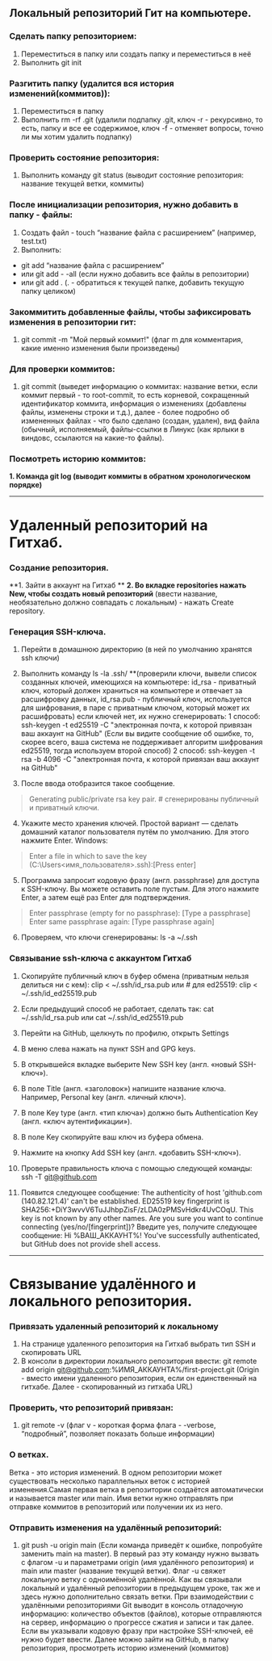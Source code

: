 ## Локальный репозиторий Гит на компьютере.

### Сделать папку репозиторием:
1. Переместиться в папку или создать папку и переместиться в неё
2. Выполнить git init 


### Разгитить папку (удалится вся история изменений(коммитов)):
1. Переместиться в папку
2. Выполнить rm -rf .git (удалили подпапку .git, ключ -r - рекурсивно, то есть, папку и все ее содержимое, ключ -f - отменяет вопросы, точно ли мы хотим удалить подпапку)


### Проверить состояние репозитория:
1. Выполнить команду git status (выводит состояние репозитория: название текущей ветки, коммиты)


### После инициализации репозитория, нужно добавить в папку - файлы:
1. Создать файл - touch “название файла с расширением” (например, test.txt)
2. Выполнить:
* git add “название файла с расширением”
* или git add  - -all (если нужно добавить все файлы в репозитории) 
* или git add . (. - обратиться к текущей папке, добавить текущую папку целиком)



### Закоммитить добавленные файлы, чтобы зафиксировать изменения в репозитории гит:
1. git commit -m "Мой первый коммит!" (флаг m для комментария, какие именно изменения были произведены)


### Для проверки коммитов:
1. git commit (выведет информацию о коммитах: название ветки, если коммит первый - то root-commit, то есть корневой, сокращенный идентификатор коммита, информация о изменениях (добавлены файлы, изменены строки и т.д.), далее - более подробно об измененных файлах - что было сделано (создан, удален), вид файла (обычный, исполняемый, файлы-ссылки в Линукс (как ярлыки в виндовс, ссылаются на какие-то файлы).


### Посмотреть историю коммитов:
**1. Команда git log (выводит коммиты в обратном хронологическом порядке)**


---


# Удаленный репозиторий на Гитхаб.


### Создание репозитория.
**1. Зайти в аккаунт на Гитхаб **
**2. Во вкладке repositories нажать New, чтобы создать новый репозиторий** (ввести название, необязательно должно совпадать с локальным) - нажать Create repository.


### Генерация SSH-ключа.
1. Перейти в домашнюю директорию (в ней по умолчанию хранятся ssh ключи)

2. Выполнить команду ls -la .ssh/ **(проверили ключи, вывели список созданных ключей, имеющихся на компьютере: id_rsa - приватный ключ, который должен храниться на компьютере и отвечает за расшифровку данных, id_rsa.pub - публичный ключ, используется для шифрования, в паре с приватным ключом, который может их расшифровать)
если ключей нет, их нужно сгенерировать:
1 способ:  ssh-keygen -t ed25519 -C "электронная почта, к которой привязан ваш аккаунт на GitHub" (Если вы видите сообщение об ошибке, то, скорее всего, ваша система не поддерживает алгоритм шифрования ed25519, тогда используем второй способ)
2 способ:  ssh-keygen -t rsa -b 4096 -C "электронная почта, к которой привязан ваш аккаунт на GitHub"
3. После ввода отобразится такое сообщение.
> Generating public/private rsa key pair. # сгенерированы публичный и приватный ключи.

4. Укажите место хранения ключей. Простой вариант — сделать домашний каталог пользователя путём по умолчанию. Для этого нажмите Enter.
Windows:

> Enter a file in which to save the key (C:\Users\<имя_пользователя>\.ssh\):[Press enter]

5. Программа запросит кодовую фразу (англ. passphrase) для доступа к SSH-ключу.
Вы можете оставить поле пустым. Для этого нажмите Enter, а затем ещё раз Enter для подтверждения.
> Enter passphrase (empty for no passphrase): [Type a passphrase]
> Enter same passphrase again: [Type passphrase again]

6. Проверяем, что ключи сгенерированы: ls -a ~/.ssh 


###  Связывание ssh-ключа с аккаунтом Гитхаб

1. Скопируйте публичный ключ в буфер обмена (приватным нельзя делиться ни с кем): clip < ~/.ssh/id_rsa.pub или # для ed25519:  clip < ~/.ssh/id_ed25519.pub 

2. Если предыдущий способ не работает, сделать так: cat ~/.ssh/id_rsa.pub или cat ~/.ssh/id_ed25519.pub

3. Перейти на GitHub, щелкнуть по профилю, открыть Settings

4. В меню слева нажать на пункт SSH and GPG keys.

5. В открывшейся вкладке выберите New SSH key (англ. «новый SSH-ключ»).

6. В поле Title (англ. «заголовок») напишите название ключа. Например, Personal key (англ. «личный ключ»).

7. В поле Key type (англ. «тип ключа») должно быть Authentication Key (англ. «ключ аутентификации»).

8. В поле Key скопируйте ваш ключ из буфера обмена.

9. Нажмите на кнопку Add SSH key (англ. «добавить SSH-ключ»).

10. Проверьте правильность ключа с помощью следующей команды: ssh -T git@github.com 

11. Появится следующее сообщение: 
The authenticity of host 'github.com (140.82.121.4)' can't be established. ED25519 key fingerprint is SHA256:+DiY3wvvV6TuJJhbpZisF/zLDA0zPMSvHdkr4UvCOqU. This key is not known by any other names. Are you sure you want to continue connecting (yes/no/[fingerprint])? 
Введите yes, получите следующее сообщение: Hi %ВАШ_АККАУНТ%! You've successfully authenticated, but GitHub does not provide shell access.


---


# Связывание удалённого и локального репозитория.


### Привязать удаленный репозиторий к локальному 
1. На странице удаленного репозитория на Гитхаб выбрать тип SSH и скопировать URL
2. В консоли в директории локального репозитория ввести:
git remote add origin git@github.com:%ИМЯ_АККАУНТА%/first-project.git
(Origin - вместо имени удаленного репозитория, если он единственный на гитхабе. Далее - скопированный из гитхаба URL)


### Проверить, что репозиторий привязан:
1. git remote -v (флаг v - короткая форма флага - -verbose, “подробный”, позволяет показать больше информации)


### О ветках.
Ветка - это история изменений. В одном репозитории может существовать несколько параллельных веток с историей изменения.Самая первая ветка в репозитории создаётся автоматически и называется master или main. Имя ветки нужно отправлять при отправке коммитов в репозиторий или получении их из него.


### Отправить изменения на удалённый репозиторий: 
1. git push -u origin main (Если команда приведёт к ошибке, попробуйте заменить main на master). 
В первый раз эту команду нужно вызвать с флагом -u и параметрами origin (имя удалённого репозитория) и main или master (название текущей ветки). Флаг -u свяжет локальную ветку с одноимённой удалённой. Как вы связывали локальный и удалённый репозитории в предыдущем уроке, так же и здесь нужно дополнительно связать ветки.
При взаимодействии с удалёнными репозиториями Git выводит в консоль отладочную информацию: количество объектов (файлов), которые отправляются на сервер, информацию о прогрессе сжатия и записи и так далее.
Если вы указывали кодовую фразу при настройке SSH-ключей, её нужно будет ввести.
Далее можно зайти на GitHub, в папку репозитория, просмотреть историю изменений (коммитов)
